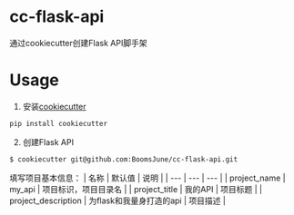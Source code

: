 # cc-flask-api
通过cookiecutter创建Flask API脚手架

# Usage
1. 安装[cookiecutter](https://cookiecutter.readthedocs.io/en/stable/index.html)
```bash
pip install cookiecutter
```

2. 创建Flask API

```bash
$ cookiecutter git@github.com:BoomsJune/cc-flask-api.git
```
填写项目基本信息：
| 名称  | 默认值  | 说明  |
| --- | --- | --- |
| project_name | my_api | 项目标识，项目目录名 |
| project_title | 我的API | 项目标题 |
| project_description | 为flask和我量身打造的api | 项目描述 |

